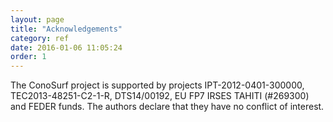 ```yaml
---
layout: page
title: "Acknowledgements"
category: ref
date: 2016-01-06 11:05:24
order: 1
---
```

The ConoSurf project is supported by projects IPT-2012-0401-300000, TEC2013-48251-C2-1-R, DTS14/00192, EU FP7 IRSES TAHITI (#269300) and FEDER funds. The authors declare that they have no conflict of interest.

